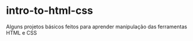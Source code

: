 # intro-to-html-css
Alguns projetos básicos feitos para aprender manipulação das ferramentas HTML e CSS
